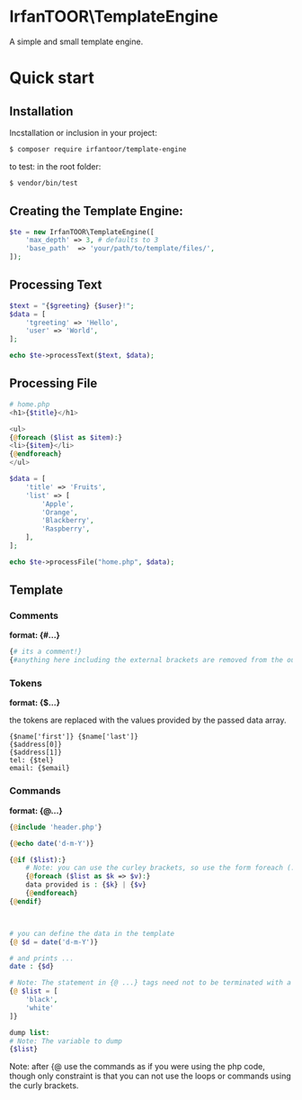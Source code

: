 # IrfanTOOR\TemplateEngine

A simple and small template engine.

# Quick start

## Installation

Incstallation or inclusion in your project:
```sh
$ composer require irfantoor/template-engine
```

to test:
in the root folder:
```sh
$ vendor/bin/test
```

## Creating the Template Engine:
```php
$te = new IrfanTOOR\TemplateEngine([
    'max_depth' => 3, # defaults to 3
    'base_path'  => 'your/path/to/template/files/',
]);
```

## Processing Text
```php
$text = "{$greeting} {$user}!";
$data = [
    'tgreeting' => 'Hello',
    'user' => 'World',
];

echo $te->processText($text, $data);
```

## Processing File

```php
# home.php
<h1>{$title}</h1>

<ul>
{@foreach ($list as $item):}
<li>{$item}</li>
{@endforeach}
</ul>
```

```php
$data = [
    'title' => 'Fruits',
    'list' => [
        'Apple',
        'Orange',
        'Blackberry',
        'Raspberry',
    ],
];

echo $te->processFile("home.php", $data);
```

## Template

### Comments

__format: {#...}__

```php
{# its a comment!}
{#anything here including the external brackets are removed from the output}
```

### Tokens
__format: {$...}__

the tokens are replaced with the values provided by the passed data array.

```tplt
{$name['first']} {$name['last']}
{$address[0]}
{$address[1]}
tel: {$tel}
email: {$email}
```

### Commands
__format: {@...}__

```php
{@include 'header.php'}

{@echo date('d-m-Y')}

{@if ($list):}
    # Note: you can use the curley brackets, so use the form foreach (...): endforeach instead
    {@foreach ($list as $k => $v):}
    data provided is : {$k} | {$v}
    {@endforeach}
{@endif}



# you can define the data in the template
{@ $d = date('d-m-Y')}

# and prints ...
date : {$d}

# Note: The statement in {@ ...} tags need not to be terminated with a semicolon ';'
{@ $list = [
    'black',
    'white'
]}

dump list:
# Note: The variable to dump
{$list}
```

Note: after {@ use the commands as if you were using the php code, though only
constraint is that you can not use the loops or commands using the curly brackets.